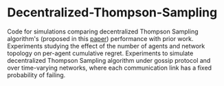 # Decentralized-Thompson-Sampling

Code for simulations comparing decentralized Thompson Sampling algorithm's (proposed in this [paper](https://arxiv.org/pdf/2010.10569.pdf)) performance with prior work. Experiments studying the effect of the number of agents and network topology on per-agent cumulative regret. Experiments to simulate decentralized Thompson Sampling algorithm under gossip protocol and over time-varying networks, where each communication link has a fixed probability of failing. 
